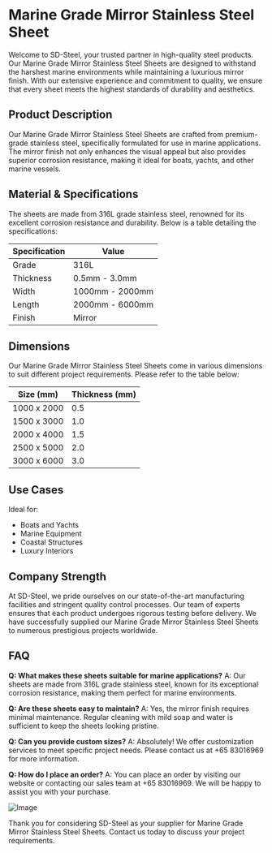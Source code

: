 # Marine Grade Mirror Stainless Steel Sheet

Welcome to SD-Steel, your trusted partner in high-quality steel products. Our Marine Grade Mirror Stainless Steel Sheets are designed to withstand the harshest marine environments while maintaining a luxurious mirror finish. With our extensive experience and commitment to quality, we ensure that every sheet meets the highest standards of durability and aesthetics.

## Product Description
Our Marine Grade Mirror Stainless Steel Sheets are crafted from premium-grade stainless steel, specifically formulated for use in marine applications. The mirror finish not only enhances the visual appeal but also provides superior corrosion resistance, making it ideal for boats, yachts, and other marine vessels.

## Material & Specifications
The sheets are made from 316L grade stainless steel, renowned for its excellent corrosion resistance and durability. Below is a table detailing the specifications:

| Specification | Value |
|---------------|-------|
| Grade         | 316L  |
| Thickness     | 0.5mm - 3.0mm |
| Width         | 1000mm - 2000mm |
| Length        | 2000mm - 6000mm |
| Finish        | Mirror |

## Dimensions
Our Marine Grade Mirror Stainless Steel Sheets come in various dimensions to suit different project requirements. Please refer to the table below:

| Size (mm)       | Thickness (mm) |
|-----------------|----------------|
| 1000 x 2000     | 0.5            |
| 1500 x 3000     | 1.0            |
| 2000 x 4000     | 1.5            |
| 2500 x 5000     | 2.0            |
| 3000 x 6000     | 3.0            |

## Use Cases
Ideal for:
- Boats and Yachts
- Marine Equipment
- Coastal Structures
- Luxury Interiors

## Company Strength
At SD-Steel, we pride ourselves on our state-of-the-art manufacturing facilities and stringent quality control processes. Our team of experts ensures that each product undergoes rigorous testing before delivery. We have successfully supplied our Marine Grade Mirror Stainless Steel Sheets to numerous prestigious projects worldwide.

## FAQ
**Q: What makes these sheets suitable for marine applications?**
A: Our sheets are made from 316L grade stainless steel, known for its exceptional corrosion resistance, making them perfect for marine environments.

**Q: Are these sheets easy to maintain?**
A: Yes, the mirror finish requires minimal maintenance. Regular cleaning with mild soap and water is sufficient to keep the sheets looking pristine.

**Q: Can you provide custom sizes?**
A: Absolutely! We offer customization services to meet specific project needs. Please contact us at +65 83016969 for more information.

**Q: How do I place an order?**
A: You can place an order by visiting our website or contacting our sales team at +65 83016969. We will be happy to assist you with your purchase.

![Image](https://github.com/user-attachments/assets/2567258e-e124-4816-932d-1809bd27ef0b)

Thank you for considering SD-Steel as your supplier for Marine Grade Mirror Stainless Steel Sheets. Contact us today to discuss your project requirements.